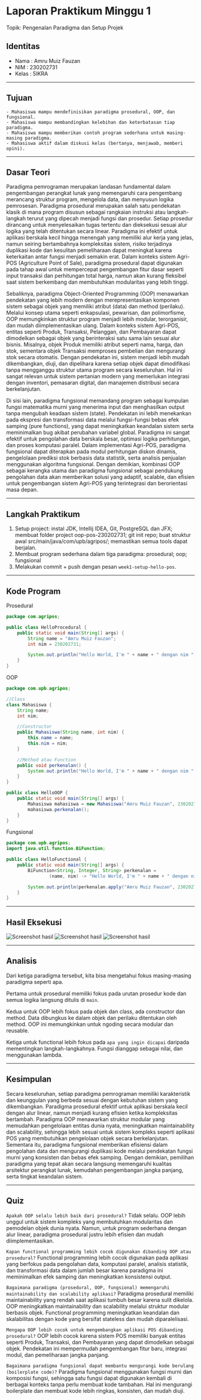 # Laporan Praktikum Minggu 1
Topik: Pengenalan Paradigma dan Setup Projek

## Identitas
- Nama  : Amru Muiz Fauzan
- NIM   : 230202731
- Kelas : 5IKRA

---

## Tujuan
```
- Mahasiswa mampu mendefinisikan paradigma prosedural, OOP, dan fungsional.
- Mahasiswa mampu membandingkan kelebihan dan keterbatasan tiap paradigma.
- Mahasiswa mampu memberikan contoh program sederhana untuk masing-masing paradigma.
- Mahasiswa aktif dalam diskusi kelas (bertanya, menjawab, memberi opini).
```
---

## Dasar Teori
Paradigma pemrograman merupakan landasan fundamental dalam pengembangan perangkat lunak yang memengaruhi cara pengembang merancang struktur program, mengelola data, dan menyusun logika pemrosesan. Paradigma prosedural merupakan salah satu pendekatan klasik di mana program disusun sebagai rangkaian instruksi atau langkah-langkah terurut yang dipecah menjadi fungsi dan prosedur. Setiap prosedur dirancang untuk menyelesaikan tugas tertentu dan dieksekusi sesuai alur logika yang telah ditentukan secara linear. Paradigma ini efektif untuk aplikasi berskala kecil hingga menengah yang memiliki alur kerja yang jelas, namun seiring bertambahnya kompleksitas sistem, risiko terjadinya duplikasi kode dan kesulitan pemeliharaan dapat meningkat karena keterkaitan antar fungsi menjadi semakin erat. Dalam konteks sistem Agri-POS (Agriculture Point of Sale), paradigma prosedural dapat digunakan pada tahap awal untuk mempercepat pengembangan fitur dasar seperti input transaksi dan perhitungan total harga, namun akan kurang fleksibel saat sistem berkembang dan membutuhkan modularitas yang lebih tinggi.

Sebaliknya, paradigma Object-Oriented Programming (OOP) menawarkan pendekatan yang lebih modern dengan merepresentasikan komponen sistem sebagai objek yang memiliki atribut (data) dan method (perilaku). Melalui konsep utama seperti enkapsulasi, pewarisan, dan polimorfisme, OOP memungkinkan struktur program menjadi lebih modular, terorganisir, dan mudah diimplementasikan ulang. Dalam konteks sistem Agri-POS, entitas seperti Produk, Transaksi, Pelanggan, dan Pembayaran dapat dimodelkan sebagai objek yang berinteraksi satu sama lain sesuai alur bisnis. Misalnya, objek Produk memiliki atribut seperti nama, harga, dan stok, sementara objek Transaksi memproses pembelian dan mengurangi stok secara otomatis. Dengan pendekatan ini, sistem menjadi lebih mudah dikembangkan, diuji, dan dipelihara karena setiap objek dapat dimodifikasi tanpa mengganggu struktur utama program secara keseluruhan. Hal ini sangat relevan untuk sistem pertanian modern yang memerlukan integrasi dengan inventori, pemasaran digital, dan manajemen distribusi secara berkelanjutan.

Di sisi lain, paradigma fungsional memandang program sebagai kumpulan fungsi matematika murni yang menerima input dan menghasilkan output tanpa mengubah keadaan sistem (state). Pendekatan ini lebih menekankan pada ekspresi dan transformasi data melalui fungsi-fungsi bebas efek samping (pure functions), yang dapat meningkatkan keandalan sistem serta meminimalkan bug akibat perubahan variabel global. Paradigma ini sangat efektif untuk pengolahan data berskala besar, optimasi logika perhitungan, dan proses komputasi paralel. Dalam implementasi Agri-POS, paradigma fungsional dapat diterapkan pada modul perhitungan diskon dinamis, pengelolaan prediksi stok berbasis data statistik, serta analisis penjualan menggunakan algoritma fungsional. Dengan demikian, kombinasi OOP sebagai kerangka utama dan paradigma fungsional sebagai pendukung pengolahan data akan memberikan solusi yang adaptif, scalable, dan efisien untuk pengembangan sistem Agri-POS yang terintegrasi dan berorientasi masa depan.

---

## Langkah Praktikum
1. Setup project: instal JDK, Intellij IDEA, Git, PostgreSQL dan JFX; membuat folder project oop-pos-230202731; git init repo; buat struktur awal src/main/java/com/upb/agripos/; memastikan semua tools dapat berjalan.
2. Membuat program sederhana dalam tiga paradigma: prosedural; oop; fungsional
3. Melakukan commit + push dengan pesan `` week1-setup-hello-pos ``.

---

## Kode Program
Prosedural
```java
package com.agripos;

public class HelloProcedural {
    public static void main(String[] args) {
        String name = "Amru Muiz Fauzan";
        int nim = 230202731;

        System.out.println("Hello World, I'm " + name + " dengan nim " + nim);
    }
}
```

OOP
```java
package com.upb.agripos;

//Class
class Mahasiswa {
    String name;
    int nim;

    //Constructor
    public Mahasiswa(String name, int nim) {
        this.name = name;
        this.nim = nim;
    }

    //Method atau Function
    public void perkenalan() {
        System.out.println("Hello World, I'm " + name + " dengan nim " + nim);
    }
}

public class HelloOOP {
    public static void main(String[] args) {
        Mahasiswa mahasiswa = new Mahasiswa("Amru Muiz Fauzan", 230202731);
        mahasiswa.perkenalan();
    }
}
```

Fungsional
```java
package com.upb.agripos;
import java.util.function.BiFunction;

public class HelloFunctional {
    public static void main(String[] args) {
        BiFunction<String, Integer, String> perkenalan =
                (name, nim) -> "Hello World, I'm " + name + " dengan nim " + nim;

        System.out.println(perkenalan.apply("Amru Muiz Fauzan", 230202731));
    }
}
```

---

## Hasil Eksekusi
![Screenshot hasil](screenshots/ss-helloworld-procedural.png)
![Screenshot hasil](screenshots/ss-helloworld-oop.png)
![Screenshot hasil](screenshots/ss-helloworld-functional.png)

---

## Analisis
Dari ketiga paradigma tersebut, kita bisa mengetahui fokus masing-masing paradigma seperti apa. 

Pertama untuk prosedural memiliki fokus pada urutan prosedur kode dan semua logika langsung ditulis di ``main``.

Kedua untuk OOP lebih fokus pada objek dan class, ada constructor dan method. Data dibungkus ke dalam objek dan perilaku ditentukan oleh method. OOP ini memungkinkan untuk ngoding secara modular dan reusable.

Ketiga untuk functional lebih fokus pada ``apa yang ingin dicapai`` daripada mementingkan langkah-langkahnya. Fungsi dianggap sebagai nilai, dan menggunakan lambda.

---

## Kesimpulan
Secara keseluruhan, setiap paradigma pemrograman memiliki karakteristik dan keunggulan yang berbeda sesuai dengan kebutuhan sistem yang dikembangkan. Paradigma prosedural efektif untuk aplikasi berskala kecil dengan alur linear, namun menjadi kurang efisien ketika kompleksitas bertambah. Paradigma OOP menawarkan struktur modular yang memudahkan pengelolaan entitas dunia nyata, meningkatkan maintainability dan scalability, sehingga lebih sesuai untuk sistem kompleks seperti aplikasi POS yang membutuhkan pengelolaan objek secara berkelanjutan. Sementara itu, paradigma fungsional memberikan efisiensi dalam pengolahan data dan mengurangi duplikasi kode melalui pendekatan fungsi murni yang konsisten dan bebas efek samping. Dengan demikian, pemilihan paradigma yang tepat akan secara langsung memengaruhi kualitas arsitektur perangkat lunak, kemudahan pengembangan jangka panjang, serta tingkat keandalan sistem.

---

## Quiz
``Apakah OOP selalu lebih baik dari prosedural?``
Tidak selalu. OOP lebih unggul untuk sistem kompleks yang membutuhkan modularitas dan pemodelan objek dunia nyata. Namun, untuk program sederhana dengan alur linear, paradigma prosedural justru lebih efisien dan mudah diimplementasikan.

``Kapan functional programming lebih cocok digunakan dibanding OOP atau prosedural?``
Functional programming lebih cocok digunakan pada aplikasi yang berfokus pada pengolahan data, komputasi paralel, analisis statistik, dan transformasi data dalam jumlah besar karena paradigma ini meminimalkan efek samping dan meningkatkan konsistensi output.

``Bagaimana paradigma (prosedural, OOP, fungsional) memengaruhi maintainability dan scalability aplikasi?``
Paradigma prosedural memiliki maintainability yang rendah saat aplikasi tumbuh besar karena sulit dikelola. OOP meningkatkan maintainability dan scalability melalui struktur modular berbasis objek. Functional programming meningkatkan keandalan dan skalabilitas dengan kode yang bersifat stateless dan mudah diparalelisasi.

``Mengapa OOP lebih cocok untuk mengembangkan aplikasi POS dibanding prosedural?``
OOP lebih cocok karena sistem POS memiliki banyak entitas seperti Produk, Transaksi, dan Pembayaran yang dapat dimodelkan sebagai objek. Pendekatan ini mempermudah pengembangan fitur baru, integrasi modul, dan pemeliharaan jangka panjang.

``Bagaimana paradigma fungsional dapat membantu mengurangi kode berulang (boilerplate code)?``
Paradigma fungsional menggunakan fungsi murni dan komposisi fungsi, sehingga satu fungsi dapat digunakan kembali di berbagai konteks tanpa perlu membuat kode tambahan. Hal ini mengurangi boilerplate dan membuat kode lebih ringkas, konsisten, dan mudah diuji.

```

